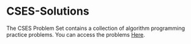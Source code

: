# CSES-Solutions
The CSES Problem Set contains a collection of algorithm programming practice problems. You can access the problems [Here](https://cses.fi/problemset/).
